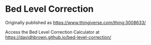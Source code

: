 # Bed Level Correction

Originally published as https://www.thingiverse.com/thing:3008633/

Access the Bed Level Correction Calculator at https://davidhbrown.github.io/bed-level-correction/
